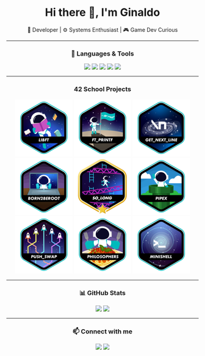 <h1 align="center">Hi there 👋, I'm Ginaldo</h1>
<p align="center">🚀 Developer | ⚙️ Systems Enthusiast | 🎮 Game Dev Curious</p>

---

<div align="center">

### 🧰 Languages & Tools

<p>
  <img src="https://img.shields.io/badge/C-00599C?style=flat&logo=c&logoColor=white" />
  <img src="https://img.shields.io/badge/Bash-4EAA25?style=flat&logo=gnu-bash&logoColor=white" />
  <img src="https://img.shields.io/badge/Git-F05032?style=flat&logo=git&logoColor=white" />
  <img src="https://img.shields.io/badge/Vim-019733?style=flat&logo=vim&logoColor=white" />
  <img src="https://img.shields.io/badge/Makefile-064F8C?style=flat&logo=gnu&logoColor=white" />
</p>

---

### 42 School Projects

<p>
  <a href="https://github.com/GinaldoFT/Libft"><img src="https://raw.githubusercontent.com/GinaldoFT/GinaldoFT/main/42Badges/libfte.png" alt="Libft" /></a>
  <a href="https://github.com/GinaldoFT/ft_printf"><img src="https://raw.githubusercontent.com/GinaldoFT/GinaldoFT/main/42Badges/ft_printfe.png" alt="ft_printf" /></a>
  <a href="https://github.com/GinaldoFT/get_next_line"><img src="https://raw.githubusercontent.com/GinaldoFT/GinaldoFT/main/42Badges/get_next_linee.png" alt="get_next_line" /></a>
  <a href="https://github.com/GinaldoFT/Born2beroot"><img src="https://raw.githubusercontent.com/GinaldoFT/GinaldoFT/main/42Badges/born2beroote.png" alt="Born2beroot" /></a>
  <a href="https://github.com/GinaldoFT/so_long"><img src="https://raw.githubusercontent.com/GinaldoFT/GinaldoFT/main/42Badges/so_longm.png" alt="so_long" /></a>
  <a href="https://github.com/GinaldoFT/pipex"><img src="https://raw.githubusercontent.com/GinaldoFT/GinaldoFT/main/42Badges/pipexe.png" alt="pipex" /></a>
  <a href="https://github.com/GinaldoFT/push_swap"><img src="https://raw.githubusercontent.com/GinaldoFT/GinaldoFT/main/42Badges/push_swape.png" alt="push_swap" /></a>
  <a href="https://github.com/GinaldoFT/philosophers"><img src="https://raw.githubusercontent.com/GinaldoFT/GinaldoFT/main/42Badges/philosopherse.png" alt="philosophers" /></a>
  <a href="https://github.com/GinaldoFT/minishell"><img src="https://raw.githubusercontent.com/GinaldoFT/GinaldoFT/main/42Badges/minishelle.png" alt="minishell" /></a>
</p>

---

### 📊 GitHub Stats

<p>
  <img height="150" src="https://github-readme-stats.vercel.app/api/top-langs/?username=GinaldoFT&hide=java,html,css&layout=compact&theme=tokyonight&hide_title=false" />
  <img height="150" src="https://github-readme-stats.vercel.app/api?username=GinaldoFT&theme=tokyonight&show_icons=true&hide_rank=true&hide=issues&hide_title=true" />
</p>

---

### 📫 Connect with me

<p>
  <a href="mailto:ginaldoaraujo18@gmail.com"><img src="https://img.shields.io/badge/Email-D14836?style=flat&logo=gmail&logoColor=white" /></a>
  <a href="https://www.linkedin.com/in/ginaldo-ara%C3%BAjo-53355034b/"><img src="https://img.shields.io/badge/LinkedIn-0077B5?style=flat&logo=linkedin&logoColor=white" /></a>
</p>

</div>
